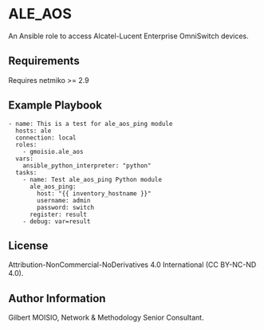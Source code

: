 ALE_AOS
=======

An Ansible role to access Alcatel-Lucent Enterprise OmniSwitch devices.

Requirements
------------

Requires netmiko >= 2.9

Example Playbook
----------------

~~~~
- name: This is a test for ale_aos_ping module
  hosts: ale
  connection: local
  roles:
    - gmoisio.ale_aos
  vars:
    ansible_python_interpreter: "python"
  tasks:
    - name: Test ale_aos_ping Python module
      ale_aos_ping: 
        host: "{{ inventory_hostname }}"
        username: admin
        password: switch
      register: result
    - debug: var=result 
~~~~

License
-------

Attribution-NonCommercial-NoDerivatives 4.0 International (CC BY-NC-ND 4.0).

Author Information
------------------

Gilbert MOISIO, Network & Methodology Senior Consultant.
